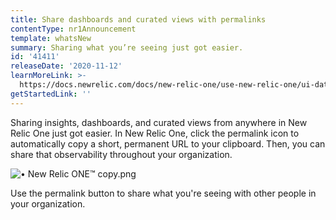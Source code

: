 ```yaml
---
title: Share dashboards and curated views with permalinks
contentType: nr1Announcement
template: whatsNew
summary: Sharing what you’re seeing just got easier.
id: '41411'
releaseDate: '2020-11-12'
learnMoreLink: >-
  https://docs.newrelic.com/docs/new-relic-one/use-new-relic-one/ui-data/basic-ui-features
getStartedLink: ''
---
```


Sharing insights, dashboards, and curated views from anywhere in New Relic One just got easier. In New Relic One, click the permalink icon to automatically copy a short, permanent URL to your clipboard. Then, you can share that observability throughout your organization.

![• New Relic ONE™ copy.png](./images/%E2%80%A2-New-Relic-ONE%E2%84%A2-copy.png "• New Relic ONE™ copy.png")

Use the permalink button to share what you're seeing with other people in your organization.
